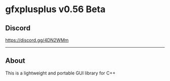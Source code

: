 # gfxplusplus v0.56 Beta

## Discord

https://discord.gg/4DN2WMm

---

## About

This is a lightweight and portable GUI library for C++
